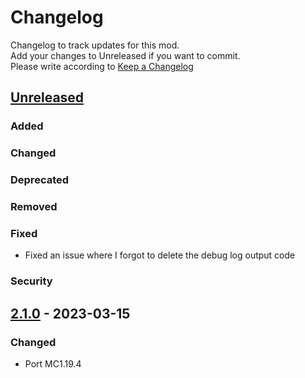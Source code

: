 # Changelog

Changelog to track updates for this mod.  
Add your changes to Unreleased if you want to commit.  
Please write according to [Keep a Changelog](https://keepachangelog.com/en/1.0.0/)

## [Unreleased]

### Added

### Changed

### Deprecated

### Removed

### Fixed

- Fixed an issue where I forgot to delete the debug log output code

### Security

## [2.1.0] - 2023-03-15

### Changed

- Port MC1.19.4

[Unreleased]: https://github.com/MORIMORI0317/GameMenuModOption/compare/v2.1.0...HEAD

[2.1.0]: https://github.com/MORIMORI0317/GameMenuModOption/commits/v2.1.0
